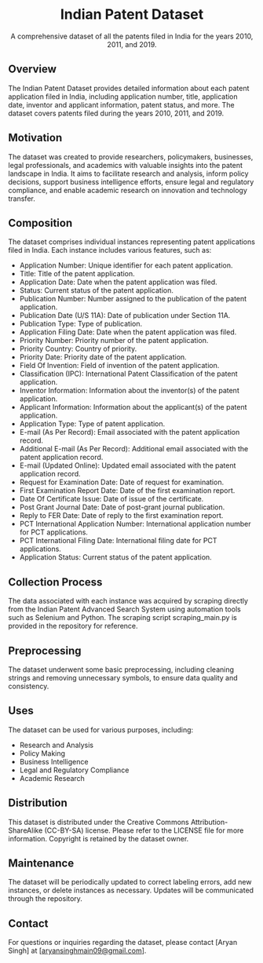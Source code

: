 <h1 align="center">Indian Patent Dataset</h1>


<p align="center">A comprehensive dataset of all the patents filed in India for the years 2010, 2011, and 2019.</p>

## Overview

The Indian Patent Dataset provides detailed information about each patent application filed in India, including application number, title, application date, inventor and applicant information, patent status, and more. The dataset covers patents filed during the years 2010, 2011, and 2019.

## Motivation

The dataset was created to provide researchers, policymakers, businesses, legal professionals, and academics with valuable insights into the patent landscape in India. It aims to facilitate research and analysis, inform policy decisions, support business intelligence efforts, ensure legal and regulatory compliance, and enable academic research on innovation and technology transfer.

## Composition

The dataset comprises individual instances representing patent applications filed in India. Each instance includes various features, such as:

- Application Number: Unique identifier for each patent application.
- Title: Title of the patent application.
- Application Date: Date when the patent application was filed.
- Status: Current status of the patent application.
- Publication Number: Number assigned to the publication of the patent application.
- Publication Date (U/S 11A): Date of publication under Section 11A.
- Publication Type: Type of publication.
- Application Filing Date: Date when the patent application was filed.
- Priority Number: Priority number of the patent application.
- Priority Country: Country of priority.
- Priority Date: Priority date of the patent application.
- Field Of Invention: Field of invention of the patent application.
- Classification (IPC): International Patent Classification of the patent application.
- Inventor Information: Information about the inventor(s) of the patent application.
- Applicant Information: Information about the applicant(s) of the patent application.
- Application Type: Type of patent application.
- E-mail (As Per Record): Email associated with the patent application record.
- Additional E-mail (As Per Record): Additional email associated with the patent application record.
- E-mail (Updated Online): Updated email associated with the patent application record.
- Request for Examination Date: Date of request for examination.
- First Examination Report Date: Date of the first examination report.
- Date Of Certificate Issue: Date of issue of the certificate.
- Post Grant Journal Date: Date of post-grant journal publication.
- Reply to FER Date: Date of reply to the first examination report.
- PCT International Application Number: International application number for PCT applications.
- PCT International Filing Date: International filing date for PCT applications.
- Application Status: Current status of the patent application.

## Collection Process

The data associated with each instance was acquired by scraping directly from the Indian Patent Advanced Search System using automation tools such as Selenium and Python. The scraping script scraping_main.py is provided in the repository for reference.

## Preprocessing

The dataset underwent some basic preprocessing, including cleaning strings and removing unnecessary symbols, to ensure data quality and consistency.

## Uses

The dataset can be used for various purposes, including:

- Research and Analysis
- Policy Making
- Business Intelligence
- Legal and Regulatory Compliance
- Academic Research

## Distribution

This dataset is distributed under the Creative Commons Attribution-ShareAlike (CC-BY-SA) license. Please refer to the LICENSE file for more information. Copyright is retained by the dataset owner.

## Maintenance

The dataset will be periodically updated to correct labeling errors, add new instances, or delete instances as necessary. Updates will be communicated through the repository.

## Contact

For questions or inquiries regarding the dataset, please contact [Aryan Singh] at [aryansinghmain09@gmail.com].

